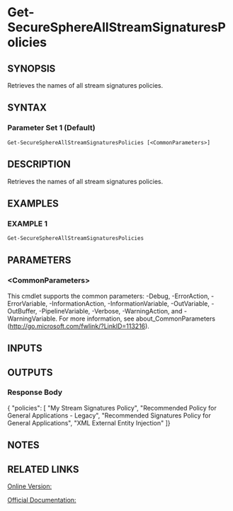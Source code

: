 ﻿# Get-SecureSphereAllStreamSignaturesPolicies

## SYNOPSIS
Retrieves the names of all stream signatures policies.

## SYNTAX

### Parameter Set 1 (Default)
```
Get-SecureSphereAllStreamSignaturesPolicies [<CommonParameters>]
```

## DESCRIPTION
Retrieves the names of all stream signatures policies.

## EXAMPLES

### EXAMPLE 1

```powershell
Get-SecureSphereAllStreamSignaturesPolicies
```

## PARAMETERS

### \<CommonParameters\>
This cmdlet supports the common parameters: -Debug, -ErrorAction, -ErrorVariable, -InformationAction, -InformationVariable, -OutVariable, -OutBuffer, -PipelineVariable, -Verbose, -WarningAction, and -WarningVariable. For more information, see about_CommonParameters (http://go.microsoft.com/fwlink/?LinkID=113216).

## INPUTS

## OUTPUTS

### Response Body
{
"policies": [
"My Stream Signatures Policy",
"Recommended Policy for General Applications - Legacy",
"Recommended Signatures Policy for General Applications",
"XML External Entity Injection"
]}

## NOTES

## RELATED LINKS

[Online Version:](https://github.com/akshinmustafayev/SecureSpherePS/tree/master/Documentation)

[Official Documentation:](https://docs.imperva.com/bundle/v13.6-api-reference-guide/page/66861.htm)



